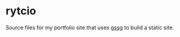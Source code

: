 # rytcio
Source files for my portfolio site that uses [gssg](https://github.com/rytc/gssg) to build a static site.

